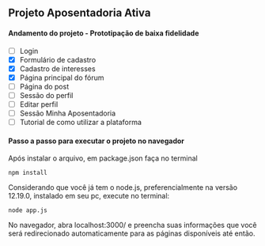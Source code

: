 ## Projeto Aposentadoria Ativa

#### Andamento do projeto - Prototipação de baixa fidelidade

- [ ] Login
- [x] Formulário de cadastro
- [x] Cadastro de interesses
- [x] Página principal do fórum
- [ ] Página do post
- [ ] Sessão do perfil
- [ ] Editar perfil
- [ ] Sessão Minha Aposentadoria
- [ ] Tutorial de como utilizar a plataforma

#### Passo a passo para executar o projeto no navegador

Após instalar o arquivo, em package.json faça no terminal 
```
npm install
```
Considerando que você já tem o node.js, preferencialmente na versão 12.19.0, instalado em seu pc, execute no terminal:
```
node app.js
```
No navegador, abra localhost:3000/ e preencha suas informações que você será redirecionado automaticamente para as páginas disponíveis até então.
